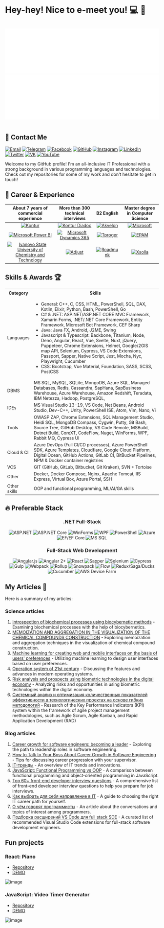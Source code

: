 # Hey-hey! Nice to e-meet you! :computer: :rocket:

<div style="display:flex">

![](https://raw.githubusercontent.com/the-homeless-god/github-stats/master/generated/overview.svg#gh-dark-mode-only)
![](https://raw.githubusercontent.com/the-homeless-god/github-stats/master/generated/overview.svg#gh-light-mode-only)

![](https://raw.githubusercontent.com/the-homeless-god/github-stats/master/generated/languages.svg#gh-dark-mode-only)
![](https://raw.githubusercontent.com/the-homeless-god/github-stats/master/generated/languages.svg#gh-light-mode-only)

</div>

## :speech_balloon: Contact Me

[![Email](https://img.shields.io/badge/Email-zimtir%40mail.ru-blue)](mailto:zimtir@mail.ru)
[![Telegram](https://img.shields.io/badge/Telegram-%40the__homeless__god-blue)](https://t.me/the_homeless_god)
[![Facebook](https://img.shields.io/badge/Facebook-Profile-blue)](https://www.facebook.com/profile.php?id=100006956115543)
[![GitHub](https://img.shields.io/badge/GitHub-Profile-blue)](https://github.com/the-homeless-god)
[![Instagram](https://img.shields.io/badge/Instagram-Profile-blue)](https://www.instagram.com/the_homeless_god)
[![LinkedIn](https://img.shields.io/badge/LinkedIn-Profile-blue)](https://www.linkedin.com/in/marat-z/)
[![Twitter](https://img.shields.io/badge/Twitter-Profile-blue)](https://twitter.com/THG_Marat_Z)
[![VK](https://img.shields.io/badge/VK-Profile-blue)](https://vk.com/the_homeless_god)
[![YouTube](https://img.shields.io/badge/YouTube-Channel-blue)](https://www.youtube.com/channel/UCJ-P1V1_OdLH6_iWejitm5g?view_as=subscriber)

Welcome to my GitHub profile! I'm an all-inclusive IT Professional with a strong background in various programming languages and technologies. Check out my repositories for some of my work and don't hesitate to get in touch!

## :briefcase: Career & Experience

|                                                                         About 7 years of commercial experience                                                                          |                                                                    More than 300 technical interviews                                                                     |                                                                 B2 English                                                                  |                                                         Master degree in Computer Science                                                         |
| :-------------------------------------------------------------------------------------------------------------------------------------------------------------------------------------: | :-----------------------------------------------------------------------------------------------------------------------------------------------------------------------: | :-----------------------------------------------------------------------------------------------------------------------------------------: | :-----------------------------------------------------------------------------------------------------------------------------------------------: |
|                         [![Kontur](https://user-images.githubusercontent.com/32175240/229384456-d2e0cb2e-5f72-4aee-baa0-1b60ea660367.png)](https://kontur.ru/)                          |            [![Kontur Diadoc](https://user-images.githubusercontent.com/32175240/229384654-c21e5858-94df-4f60-b5c5-538d9766f1c4.png)](https://kontur.ru/diadoc)            |  [![Akvelon](https://user-images.githubusercontent.com/32175240/229384466-9331cd67-3c77-47a1-b129-e34f9ff46e6d.png)](https://akvelon.com/)  | [![Microsoft](https://user-images.githubusercontent.com/32175240/229384495-a88dfecd-2549-4233-acb5-0c84e962817e.png)](https://www.microsoft.com/) |
|          [![Microsoft Power BI](https://user-images.githubusercontent.com/32175240/229384634-74b03560-f87a-4474-9a43-09bfe2bedaeb.png)](https://powerbi.microsoft.com/en-au/)           | [![Microsoft Dynamics 365](https://user-images.githubusercontent.com/32175240/229384753-7e51ad49-ede0-4733-88d0-2ab9b1bb0b1e.png)](https://dynamics.microsoft.com/en-us/) |  [![Tproger](https://user-images.githubusercontent.com/32175240/229384675-eb9e5fff-fe68-4b7c-aade-20a9b9833f4a.png)](https://tproger.ru/)   |      [![EPAM](https://user-images.githubusercontent.com/32175240/229384516-8414193f-7b94-4335-af64-736275fc7887.png)](https://www.epam.com/)      |
| [![Ivanovo State University of Chemistry and Technology](https://user-images.githubusercontent.com/32175240/229384705-3945ebe9-a1ab-4d0f-bec2-9aa07d5f2b55.png)](https://www.isuct.ru/) |                  [![Adjust](https://user-images.githubusercontent.com/32175240/229384725-6d52ffcd-3cda-4753-8f07-217a6c3116b6.png)](http://adjust.com/)                   | [![Roadmunk](https://user-images.githubusercontent.com/32175240/229384502-1b4107a8-c213-41fc-a23d-adcd13018888.png)](https://roadmunk.com/) |      [![Xsolla](https://user-images.githubusercontent.com/32175240/229384508-90e98f28-70e1-4fd4-853c-23f7cadba41a.png)](https://xsolla.com/)      |  |  |  |

## Skills & Awards :trophy:

<table>
  <tr>
    <th>Category</th>
    <th>Skills</th>
  </tr>
  <tr>
    <td>Languages</td>
    <td>
      <ul>
        <li>General: C++, C, CSS, HTML, PowerShell, SQL, DAX, Kotlin, Elixir, Python, Bash, PowerShell, Go</li>
        <li>
          C# & .NET: ASP.NET/ASP.NET CORE MVC Framework, Xamarin Forms, .NET/.NET Core Framework, Entity Framework, Microsoft Bot Framework, CEF Sharp
        </li>
        <li>Java: Java FX, Android, J2ME, Swing</li>
        <li>
          Javascript & Typescript: Backbone, Titanium, Node, Deno, Angular, React, Vue, Svelte, Nuxt, jQuery, Puppeteer, Chrome Extensions, Helmet, Google/2GIS map API, Selenium, Cypress, VS Code Extensions, Passport, Sapper, Native Script, Jest, Mocha, Nyc, Playwright, Cucumber
        </li>
        <li>CSS: Bootstrap, Vue Material, Foundation, SASS, SCSS, PostCSS</li>
      </ul>
    </td>
  </tr>
  <tr>
    <td>DBMS</td>
    <td>
      MS SQL, MySQL, SQLite, MongoDB, Azure SQL, Managed Databases, Redis, Cassandra, SapHana, SapBusiness Warehouse, Azure Warehouse, Amazon Redshift, Teradata, IBM Netezza, Hadoop, PostgreSQL,
    </td>
  </tr>
  <tr>
    <td>IDEs</td>
    <td>
      MS Visual Studio 13-19, VS Code, Net Beans, Android Studio, Dev-C++, Unity, PowerShell ISE, Atom, Vim, Nano, Vi
    </td>
  </tr>
  <tr>
    <td>Tools</td>
    <td>
      OWASP ZAP, Chrome Extensions, SQL Management Studio, Heidi SQL, MongoDB Compass, Cygwin, Putty, Git Bash, Source Tree, GitHub Desktop, VS Code Remote, MSBuild, Dotnet Build, CoreXT, CodeFlow, Nuget, WinForms, WPF, Rabbit MQ, Cypress UI
    </td>
  </tr>
  <tr>
    <td>Cloud & CI</td>
    <td>
      Azure DevOps (Full CI/CD processes), Azure PowerShell SDK, Azure Templates, Cloudflare, Google Cloud Platform, Digital Ocean, GitHub Actions, GitLab CI, BitBucket Pipelines, NPM & Docker container registries
    </td>
  </tr>
  <tr>
    <td>VCS</td>
    <td>
      GIT (GitHub, GitLab, Bitbucket, Git Kraken), SVN + Tortoise
    </td>
  </tr>
  <tr>
    <td>Other</td>
    <td>
      Docker, Docker Compose, Nginx, Apache Tomcat, IIS Express, Virtual Box, Azure Portal, SSH
    </td>
  </tr>
  <tr>
    <td>Other skills</td>
    <td>
      OOP and functional programming, ML/AI/GA skills
    </td>
  </tr>
</table>

## :fire: Preferable Stack

<div align="center">

### .NET Full-Stack

![ASP.NET](https://img.shields.io/badge/ASP.NET-FullStack-512BD4?style=for-the-badge&logo=.net)
![ASP.NET Core](https://img.shields.io/badge/ASP.NET_Core-FullStack-512BD4?style=for-the-badge&logo=.net)
![WinForms](https://img.shields.io/badge/WinForms-FullStack-512BD4?style=for-the-badge)
![WPF](https://img.shields.io/badge/WPF-FullStack-512BD4?style=for-the-badge)
![PowerShell](https://img.shields.io/badge/PowerShell-FullStack-5391FE?style=for-the-badge&logo=PowerShell)
![Azure](https://img.shields.io/badge/Azure-FullStack-0089D6?style=for-the-badge&logo=Microsoft-Azure)
![EF/EF Core](https://img.shields.io/badge/EF/EF_Core-FullStack-512BD4?style=for-the-badge)
![MS SQL](https://img.shields.io/badge/MS_SQL-FullStack-CC2927?style=for-the-badge&logo=Microsoft-SQL-Server)

### Full-Stack Web Development
  
![Angular.js](https://img.shields.io/badge/Angular.js-FullStack-DD0031?style=for-the-badge&logo=AngularJS)
![Angular 2+](https://img.shields.io/badge/Angular_2+-FullStack-DD0031?style=for-the-badge&logo=Angular)
![React](https://img.shields.io/badge/React-FullStack-61DAFB?style=for-the-badge&logo=React)
![Sapper](https://img.shields.io/badge/Sapper-FullStack-FF3E00?style=for-the-badge)
![Selenium](https://img.shields.io/badge/Selenium-FullStack-43B02A?style=for-the-badge&logo=Selenium)
![Cypress](https://img.shields.io/badge/Cypress-FullStack-17202C?style=for-the-badge&logo=Cypress)
![Gulp](https://img.shields.io/badge/Gulp-FullStack-CF4647?style=for-the-badge&logo=gulp)
![Webpack](https://img.shields.io/badge/Webpack-FullStack-8DD6F9?style=for-the-badge&logo=Webpack)
![Rollup](https://img.shields.io/badge/Rollup-FullStack-EC4A3F?style=for-the-badge&logo=rollup.js)
![Snowpack](https://img.shields.io/badge/Snowpack-FullStack-711F9B?style=for-the-badge&logo=Snowpack)
![Flow](https://img.shields.io/badge/Flow-FullStack-20232A?style=for-the-badge)
![Redux/Saga/Ducks](https://img.shields.io/badge/Redux/Saga/Ducks-FullStack-764ABC?style=for-the-badge&logo=Redux)
![Cucumber](https://img.shields.io/badge/Cucumber-FullStack-25A812?style=for-the-badge&logo=Cucumber)
![AWS Device Farm](https://img.shields.io/badge/AWS_Device_Farm-FullStack-232F3E?style=for-the-badge&logo=Amazon-AWS)

</div>

## My Articles :book:

Here is a summary of my articles:

### Science articles

1. [Introspection of biochemical processes using biocybernetic methods](https://github.com/the-homeless-god/Profile/blob/master/Articles/Introspection%20of%20biochemical%20processes%20using%20biocybernetic%20methods.md) - Examining biochemical processes with the help of biocybernetics.
2. [MEMOIZATION AND AGGREGATION IN THE VISUALIZATION OF THE CHEMICAL COMPOUNDS CONSTRUCTION](https://github.com/the-homeless-god/Profile/blob/master/Articles/MEMOIZATION%20AND%20AGGREGATION%20IN%20THE%20VISUALIZATION%20OF%20THE%20CHEMICAL%20COMPOUNDS%20CONSTRUCTION.md) - Exploring memoization and aggregation techniques in the visualization of chemical compound construction.
3. [Machine learning for creating web and mobile interfaces on the basis of users' preferences](https://github.com/the-homeless-god/Profile/blob/master/Articles/Machine%20learning%20for%20creating%20web%20and%20mobile%20interfaces%20on%20the%20basis%20of%20users'%20preferences.md) - Utilizing machine learning to design user interfaces based on user preferences.
4. [Operation system of 21st century](https://github.com/the-homeless-god/Profile/blob/master/Articles/Operation%20system%20of%2021st%20century.md) - Discussing the features and advances in modern operating systems.
5. [Risk analysis and prospects using biometric technologies in the digital economy](https://github.com/the-homeless-god/Profile/blob/master/Articles/Risk%20analysis%20and%20prospects%20using%20biometric%20technologies%20in%20the%20digital%20economy.md) - Analyzing risks and opportunities in using biometric technologies within the digital economy.
6. [Системный анализ и оптимизация количественных показателей эффективности в технологических проектах на основе гибких методологий](https://github.com/the-homeless-god/Profile/blob/master/Articles/%D0%A1%D0%B8%D1%81%D1%82%D0%B5%D0%BC%D0%BD%D1%8B%D0%B9%20%D0%B0%D0%BD%D0%B0%D0%BB%D0%B8%D0%B7%20%D0%B8%20%D0%BE%D0%BF%D1%82%D0%B8%D0%BC%D0%B8%D0%B7%D0%B0%D1%86%D0%B8%D1%8F%20%D0%BA%D0%BE%D0%BB%D0%B8%D1%87%D0%B5%D1%81%D1%82%D0%B2%D0%B5%D0%BD%D0%BD%D1%8B%D1%85%20%D0%BF%D0%BE%D0%BA%D0%B0%D0%B7%D0%B0%D1%82%D0%B5%D0%BB%D0%B5%D0%B9%20%D1%8D%D1%84%D1%84%D0%B5%D0%BA%D1%82%D0%B8%D0%B2%D0%BD%D0%BE%D1%81%D1%82%D0%B8%20%D0%B2%20%D1%82%D0%B5%D1%85%D0%BD%D0%BE%D0%BB%D0%BE%D0%B3%D0%B8%D1%87%D0%B5%D1%81%D0%BA%D0%B8%D1%85%20%D0%BF%D1%80%D0%BE%D0%B5%D0%BA%D1%82%D0%B0%D1%85%20%D0%BD%D0%B0%20%D0%BE%D1%81%D0%BD%D0%BE%D0%B2%D0%B5%20%D0%B3%D0%B8%D0%B1%D0%BA%D0%B8%D1%85%20%D0%BC%D0%B5%D1%82%D0%BE%D0%B4%D0%BE%D0%BB%D0%BE%D0%B3%D0%B8%D0%B9.md) - Research of the Key Performance Indicators (KPI) system within the framework of agile project management methodologies, such as Agile Scrum, Agile Kanban, and Rapid Application Development (RAD)

### Blog articles

1. [Career growth for software engineers: becoming a leader](https://github.com/the-homeless-god/Profile/blob/master/Articles/Career%20growth%20for%20software%20engineers%3A%20becoming%20a%20leader.md) - Exploring the path to leadership roles in software engineering.
2. [How to Talk to Your Boss About Career Growth in Software Engineering](https://github.com/the-homeless-god/Profile/blob/master/Articles/How%20to%20Talk%20to%20Your%20Boss%20About%20Career%20Growth%20in%20Software%20Engineering.md) - Tips for discussing career progression with your supervisor.
3. [IT-тренды](https://github.com/the-homeless-god/Profile/blob/master/Articles/IT-%D1%82%D1%80%D0%B5%D0%BD%D0%B4%D1%8B.md) - An overview of IT trends and innovations.
4. [JavaScript: Functional Programming vs OOP](https://github.com/the-homeless-god/Profile/blob/master/Articles/JavaScript%3A%20Functional%20Programming%20vs%20OOP.md) - A comparison between functional programming and object-oriented programming in JavaScript.
5. [Top 60+ front-end developer interview questions](https://github.com/the-homeless-god/Profile/blob/master/Articles/top%2060%2B%20front%20end%20developer%20interview%20questions.md) - A comprehensive list of front-end developer interview questions to help you prepare for job interviews.
6. [Как выбрать для себя направление в IT](https://github.com/the-homeless-god/Profile/blob/master/Articles/%D0%9A%D0%B0%D0%BA%20%D0%B2%D1%8B%D0%B1%D1%80%D0%B0%D1%82%D1%8C%20%D0%B4%D0%BB%D1%8F%20%D1%81%D0%B5%D0%B1%D1%8F%20%D0%BD%D0%B0%D0%BF%D1%80%D0%B0%D0%B2%D0%BB%D0%B5%D0%BD%D0%B8%D0%B5%20%D0%B2%20IT.md) - A guide to choosing the right IT career path for yourself.
7. [О чём говорят программисты](https://github.com/the-homeless-god/Profile/blob/master/Articles/%D0%9E%20%D1%87%D1%91%D0%BC%20%D0%B3%D0%BE%D0%B2%D0%BE%D1%80%D1%8F%D1%82%20%D0%BF%D1%80%D0%BE%D0%B3%D1%80%D0%B0%D0%BC%D0%BC%D0%B8%D1%81%D1%82%D1%8B.md) - An article about the conversations and topics of interest among programmers.
8. [Подборка расширений VS Code для full stack SDE](https://github.com/the-homeless-god/Profile/blob/master/Articles/%D0%9F%D0%BE%D0%B4%D0%B1%D0%BE%D1%80%D0%BA%D0%B0%20%D1%80%D0%B0%D1%81%D1%88%D0%B8%D1%80%D0%B5%D0%BD%D0%B8%D0%B9%20VS%20Code%20%D0%B4%D0%BB%D1%8F%20full%20stack%20SDE.md) - A curated list of recommended Visual Studio Code extensions for full-stack software development engineers.
  
## Fun projects

### React: Piano

- [Repository](https://github.com/the-homeless-god/Piano)
- [DEMO](https://the-homeless-god.github.io/Piano/build/index.html)

![image](https://user-images.githubusercontent.com/32175240/230887876-50790af7-ba7a-46c7-80ec-c217b043e95d.png)

### JavaScript: Video Timer Generator

- [Repository](https://github.com/the-homeless-god/video-timer-generator)
- [DEMO](https://the-homeless-god.github.io/video-timer-generator)

![image](https://user-images.githubusercontent.com/32175240/230887953-a6208df2-b783-4a05-a42a-8e00c7fd6b49.png)
